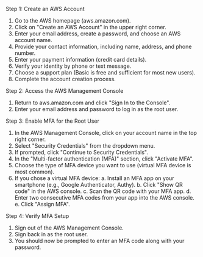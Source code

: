 Step 1: Create an AWS Account

1. Go to the AWS homepage (aws.amazon.com).
1. Click on "Create an AWS Account" in the upper right corner.
1. Enter your email address, create a password, and choose an AWS account name.
1. Provide your contact information, including name, address, and phone number.
1. Enter your payment information (credit card details).
1. Verify your identity by phone or text message.
1. Choose a support plan (Basic is free and sufficient for most new users).
1. Complete the account creation process.

Step 2: Access the AWS Management Console

1. Return to aws.amazon.com and click "Sign In to the Console".
1. Enter your email address and password to log in as the root user.

Step 3: Enable MFA for the Root User

1. In the AWS Management Console, click on your account name in the top right corner.
1. Select "Security Credentials" from the dropdown menu.
1. If prompted, click "Continue to Security Credentials".
1. In the "Multi-factor authentication (MFA)" section, click "Activate MFA".
1. Choose the type of MFA device you want to use (virtual MFA device is most common).
1. If you chose a virtual MFA device: a. Install an MFA app on your smartphone (e.g., Google Authenticator, Authy). b. Click "Show QR code" in the AWS console. c. Scan the QR code with your MFA app. d. Enter two consecutive MFA codes from your app into the AWS console. e. Click "Assign MFA".

Step 4: Verify MFA Setup

1. Sign out of the AWS Management Console.
1. Sign back in as the root user.
1. You should now be prompted to enter an MFA code along with your password.
